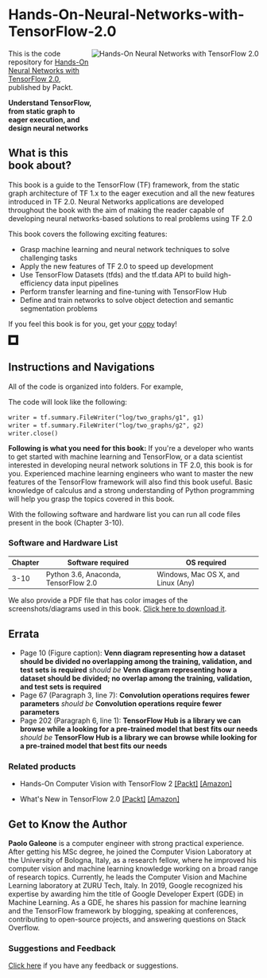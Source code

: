 # Hands-On-Neural-Networks-with-TensorFlow-2.0

<a href="https://www.packtpub.com/in/data/hands-on-neural-networks-with-tensorflow-2-0?utm_source=github&utm_medium=repository&utm_campaign=9781789615555"><img src="https://www.packtpub.com/media/catalog/product/cache/e4d64343b1bc593f1c5348fe05efa4a6/9/7/9781789615555-original.jpeg" alt="Hands-On Neural Networks with TensorFlow 2.0" height="256px" align="right"></a>

This is the code repository for [Hands-On Neural Networks with TensorFlow 2.0](https://www.packtpub.com/in/data/hands-on-neural-networks-with-tensorflow-2-0?utm_source=github&utm_medium=repository&utm_campaign=9781789615555), published by Packt.

**Understand TensorFlow, from static graph to eager execution, and design neural networks**

## What is this book about?
This book is a guide to the TensorFlow (TF) framework, from the static graph architecture of TF 1.x to the eager execution and all the new features introduced in TF 2.0. Neural Networks applications are developed throughout the book with the aim of making the reader capable of developing neural networks-based solutions to real problems using TF 2.0

This book covers the following exciting features: 
* Grasp machine learning and neural network techniques to solve challenging tasks
* Apply the new features of TF 2.0 to speed up development
* Use TensorFlow Datasets (tfds) and the tf.data API to build high-efficiency data input pipelines
* Perform transfer learning and fine-tuning with TensorFlow Hub
* Define and train networks to solve object detection and semantic segmentation problems

If you feel this book is for you, get your [copy](https://www.amazon.com/dp/1789615550) today!

<a href="https://www.packtpub.com/?utm_source=github&utm_medium=banner&utm_campaign=GitHubBanner"><img src="https://raw.githubusercontent.com/PacktPublishing/GitHub/master/GitHub.png" alt="https://www.packtpub.com/" border="5" /></a>

## Instructions and Navigations
All of the code is organized into folders. For example,

The code will look like the following:
```
writer = tf.summary.FileWriter("log/two_graphs/g1", g1)
writer = tf.summary.FileWriter("log/two_graphs/g2", g2)
writer.close()
```

**Following is what you need for this book:**
If you're a developer who wants to get started with machine learning and TensorFlow, or a data scientist interested in developing neural network solutions in TF 2.0, this book is for you. Experienced machine learning engineers who want to master the new features of the TensorFlow framework will also find this book useful.
Basic knowledge of calculus and a strong understanding of Python programming will help you grasp the topics covered in this book.

With the following software and hardware list you can run all code files present in the book (Chapter 3-10).

### Software and Hardware List

| Chapter  | Software required                                     | OS required                        |
| -------- | ------------------------------------------------------| -----------------------------------|
| 3-10     | Python 3.6, Anaconda, TensorFlow 2.0                  | Windows, Mac OS X, and Linux (Any) |

We also provide a PDF file that has color images of the screenshots/diagrams used in this book. [Click here to download it](https://static.packt-cdn.com/downloads/9781789615555_ColorImages.pdf).

## Errata
* Page 10 (Figure caption): **Venn diagram representing how a dataset should be divided no overlapping among the training, validation, and test sets is required** _should be_ **Venn diagram representing how a dataset should be divided; no overlap among the training, validation, and test sets is required**
* Page 67 (Paragraph 3, line 7): **Convolution operations requires fewer parameters** _should be_ **Convolution operations require fewer parameters** 
* Page 202 (Paragraph 6, line 1): **TensorFlow Hub is a library we can browse while a looking for a pre-trained model that best fits our needs** _should be_ **TensorFlow Hub is a library we can browse while looking for a pre-trained model that best fits our needs**

### Related products <Other books you may enjoy>
* Hands-On Computer Vision with TensorFlow 2 [[Packt]](https://www.packtpub.com/application-development/hands-computer-vision-tensorflow-2?utm_source=github&utm_medium=repository&utm_campaign=9781788830645) [[Amazon]](https://www.amazon.com/dp/1788830644)

* What's New in TensorFlow 2.0 [[Packt]](https://www.packtpub.com/data/what-s-new-in-tensorflow-2-0?utm_source=github&utm_medium=repository&utm_campaign=9781838823856) [[Amazon]](https://www.amazon.com/dp/B07VWGN8NB)

## Get to Know the Author
**Paolo Galeone**
is a computer engineer with strong practical experience. After getting his MSc degree, he joined the Computer Vision Laboratory at the University of Bologna, Italy, as a research fellow, where he improved his computer vision and machine learning knowledge working on a broad range of research topics. Currently, he leads the Computer Vision and Machine Learning laboratory at ZURU Tech, Italy.
In 2019, Google recognized his expertise by awarding him the title of Google Developer Expert (GDE) in Machine Learning. As a GDE, he shares his passion for machine learning and the TensorFlow framework by blogging, speaking at conferences, contributing to open-source projects, and answering questions on Stack Overflow.


### Suggestions and Feedback
[Click here](https://docs.google.com/forms/d/e/1FAIpQLSdy7dATC6QmEL81FIUuymZ0Wy9vH1jHkvpY57OiMeKGqib_Ow/viewform) if you have any feedback or suggestions.
